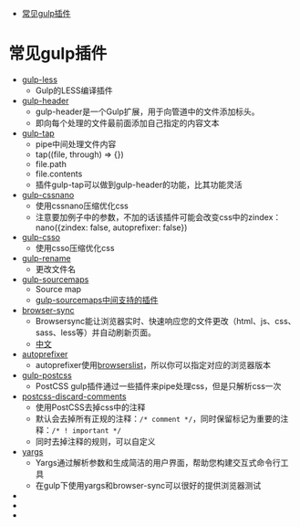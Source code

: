 <!-- TOC -->

- [常见gulp插件](#常见gulp插件)

<!-- /TOC -->

# 常见gulp插件

- [gulp-less](https://github.com/gulp-community/gulp-less)
    - Gulp的LESS编译插件
- [gulp-header](https://github.com/tracker1/gulp-header)
    - gulp-header是一个Gulp扩展，用于向管道中的文件添加标头。
    - 即向每个处理的文件最前面添加自己指定的内容文本
- [gulp-tap](https://github.com/geejs/gulp-tap)
    - pipe中间处理文件内容
    - tap((file, through) => {})
    - file.path
    - file.contents
    - 插件gulp-tap可以做到gulp-header的功能，比其功能灵活
- [gulp-cssnano](https://github.com/ben-eb/gulp-cssnano)
    - 使用cssnano压缩优化css
    - 注意要加例子中的参数，不加的话该插件可能会改变css中的zindex：nano({zindex: false, autoprefixer: false})
- [gulp-csso](https://github.com/ben-eb/gulp-csso)
    - 使用csso压缩优化css
- [gulp-rename](https://github.com/hparra/gulp-rename)
    - 更改文件名
- [gulp-sourcemaps](https://github.com/gulp-sourcemaps/gulp-sourcemaps)
    - Source map
    - [gulp-sourcemaps中间支持的插件](https://github.com/gulp-sourcemaps/gulp-sourcemaps/wiki/Plugins-with-gulp-sourcemaps-support)
- [browser-sync](https://github.com/BrowserSync/browser-sync)
    - Browsersync能让浏览器实时、快速响应您的文件更改（html、js、css、sass、less等）并自动刷新页面。
    - [中文](http://www.browsersync.cn/)
- [autoprefixer](https://github.com/postcss/autoprefixer)
    - autoprefixer使用[browserslist](https://github.com/browserslist/browserslist)，所以你可以指定对应的浏览器版本
- [gulp-postcss](https://github.com/postcss/gulp-postcss)
    - PostCSS gulp插件通过一些插件来pipe处理css，但是只解析css一次
- [postcss-discard-comments](https://github.com/ben-eb/postcss-discard-comments)
    - 使用PostCSS去掉css中的注释
    - 默认会去掉所有正规的注释：`/* comment */`，同时保留标记为重要的注释：`/* ! important */`
    - 同时去掉注释的规则，可以自定义
- [yargs](https://github.com/yargs/yargs)
    - Yargs通过解析参数和生成简洁的用户界面，帮助您构建交互式命令行工具
    - 在gulp下使用yargs和browser-sync可以很好的提供浏览器测试
- []()
- []()
- []()




